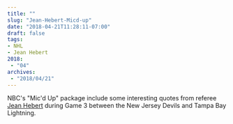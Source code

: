 ```yaml
---
title: ""
slug: "Jean-Hebert-Micd-up"
date: "2018-04-21T11:28:11-07:00"
draft: false
tags:
- NHL
- Jean Hebert
2018:
 - "04"
archives:
 - "2018/04/21"
---
```


NBC's "Mic'd Up" package include some interesting quotes from referee [Jean Hebert][url-ref] during Game 3 between the New Jersey Devils and Tampa Bay Lightning.

[url-ref]: http://scoutingtherefs.com/2018/04/22273/micd-up-referee-jean-hebert-at-bolts-devils/
